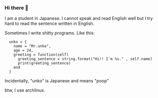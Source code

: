### Hi there 👋

I am a student in Japanese. I cannot speak and read English well but I try hard to read the sentence written in English.  

Sometimes I write shitty programs. Like this:
~~~
  unko = {
    name = "Mr.unko",
    age = 24,
    greeting = function(self)
      greeting_sentence = string.format("Hi!! I`m %s." , self.name)
      print(greeting_sentence)
    end
  }
~~~
Incidentally, "unko" is Japanese and means "poop"

btw, I use archlinux.
